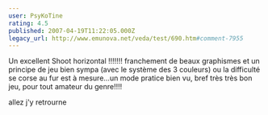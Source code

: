 ```yaml
---
user: PsyKoTine
rating: 4.5
published: 2007-04-19T11:22:05.000Z
legacy_url: http://www.emunova.net/veda/test/690.htm#comment-7955
---
```

Un excellent Shoot horizontal !!!!!!! franchement de beaux graphismes et un principe de jeu bien sympa (avec le système des 3 couleurs) ou la difficulté se corse au fur est à mesure...un mode pratice bien vu, bref très très bon jeu, pour tout amateur du genre!!!!

allez j'y retrourne